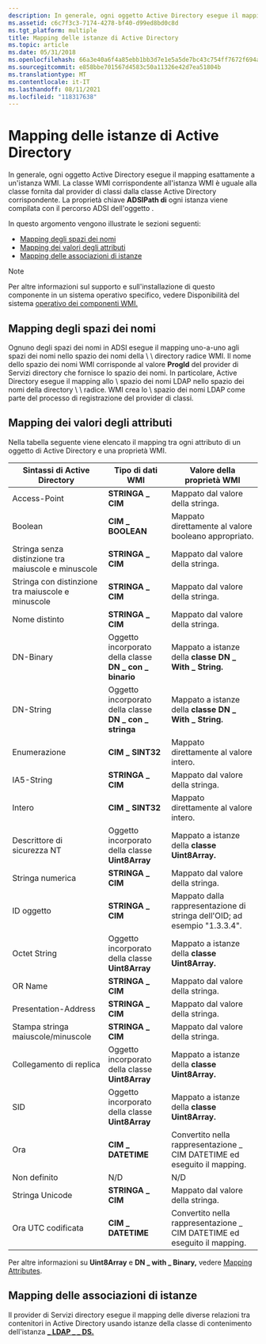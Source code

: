 ```yaml
---
description: In generale, ogni oggetto Active Directory esegue il mapping esattamente a un'istanza WMI.
ms.assetid: c6c7f3c3-7174-4278-bf40-d99ed8bd0c8d
ms.tgt_platform: multiple
title: Mapping delle istanze di Active Directory
ms.topic: article
ms.date: 05/31/2018
ms.openlocfilehash: 66a3e40a6f4a85ebb1bb3d7e1e5a5de7bc43c754ff7672f694aff05b62853dbf
ms.sourcegitcommit: e858bbe701567d4583c50a11326e42d7ea51804b
ms.translationtype: MT
ms.contentlocale: it-IT
ms.lasthandoff: 08/11/2021
ms.locfileid: "118317638"
---
```

# <a name="mapping-active-directory-instances"></a>Mapping delle istanze di Active Directory

In generale, ogni oggetto Active Directory esegue il mapping esattamente a un'istanza WMI. La classe WMI corrispondente all'istanza WMI è uguale alla classe fornita dal provider di classi dalla classe Active Directory corrispondente. La proprietà chiave **ADSIPath di** ogni istanza viene compilata con il percorso ADSI dell'oggetto .

In questo argomento vengono illustrate le sezioni seguenti:

-   [Mapping degli spazi dei nomi](#mapping-namespaces)
-   [Mapping dei valori degli attributi](#mapping-attribute-values)
-   [Mapping delle associazioni di istanze](#mapping-instance-associations)

> [!Note]  
> Per altre informazioni sul supporto e sull'installazione di questo componente in un sistema operativo specifico, vedere Disponibilità del sistema [operativo dei componenti WMI.](operating-system-availability-of-wmi-components.md)

 

## <a name="mapping-namespaces"></a>Mapping degli spazi dei nomi

Ognuno degli spazi dei nomi in ADSI esegue il mapping uno-a-uno agli spazi dei nomi nello spazio dei nomi della \\ \\ directory radice WMI. Il nome dello spazio dei nomi WMI corrisponde al valore **ProgId** del provider di Servizi directory che fornisce lo spazio dei nomi. In particolare, Active Directory esegue il mapping allo \\ spazio dei nomi LDAP nello spazio dei nomi della directory \\ \\ radice. WMI crea lo \\ spazio dei nomi LDAP come parte del processo di registrazione del provider di classi.

## <a name="mapping-attribute-values"></a>Mapping dei valori degli attributi

Nella tabella seguente viene elencato il mapping tra ogni attributo di un oggetto di Active Directory e una proprietà WMI.



| Sintassi di Active Directory | Tipo di dati WMI                                 | Valore della proprietà WMI                                                        |
|-------------------------|-----------------------------------------------|---------------------------------------------------------------------------|
| Access-Point            | **STRINGA \_ CIM**                               | Mappato dal valore della stringa.                                      |
| Boolean                 | **CIM \_ BOOLEAN**                              | Mappato direttamente al valore booleano appropriato.                         |
| Stringa senza distinzione tra maiuscole e minuscole | **STRINGA \_ CIM**                               | Mappato dal valore della stringa.                                      |
| Stringa con distinzione tra maiuscole e minuscole   | **STRINGA \_ CIM**                               | Mappato dal valore della stringa.                                      |
| Nome distinto      | **STRINGA \_ CIM**                               | Mappato dal valore della stringa.                                      |
| DN-Binary               | Oggetto incorporato della classe **DN \_ con \_ binario** | Mappato a istanze della **classe DN \_ With \_ String.**                    |
| DN-String               | Oggetto incorporato della classe **DN \_ con \_ stringa** | Mappato a istanze della **classe DN \_ With \_ String.**                    |
| Enumerazione             | **CIM \_ SINT32**                               | Mappato direttamente al valore intero.                                     |
| IA5-String              | **STRINGA \_ CIM**                               | Mappato dal valore della stringa.                                      |
| Intero                 | **CIM \_ SINT32**                               | Mappato direttamente al valore intero.                                     |
| Descrittore di sicurezza NT  | Oggetto incorporato della classe **Uint8Array**       | Mappato a istanze della **classe Uint8Array.**                          |
| Stringa numerica          | **STRINGA \_ CIM**                               | Mappato dal valore della stringa.                                      |
| ID oggetto               | **STRINGA \_ CIM**                               | Mappato dalla rappresentazione di stringa dell'OID; ad esempio "1.3.3.4". |
| Octet String            | Oggetto incorporato della classe **Uint8Array**       | Mappato a istanze della **classe Uint8Array.**                          |
| OR Name                 | **STRINGA \_ CIM**                               | Mappato dal valore della stringa.                                      |
| Presentation-Address    | **STRINGA \_ CIM**                               | Mappato dal valore della stringa.                                      |
| Stampa stringa maiuscole/minuscole       | **STRINGA \_ CIM**                               | Mappato dal valore della stringa.                                      |
| Collegamento di replica            | Oggetto incorporato della classe **Uint8Array**       | Mappato a istanze della **classe Uint8Array.**                          |
| SID                     | Oggetto incorporato della classe **Uint8Array**       | Mappato a istanze della **classe Uint8Array.**                          |
| Ora                    | **CIM \_ DATETIME**                             | Convertito nella rappresentazione \_ CIM DATETIME ed eseguito il mapping.                 |
| Non definito               | N/D                                           | N/D                                                                       |
| Stringa Unicode          | **STRINGA \_ CIM**                               | Mappato dal valore della stringa.                                      |
| Ora UTC codificata          | **CIM \_ DATETIME**                             | Convertito nella rappresentazione \_ CIM DATETIME ed eseguito il mapping.                 |



 

Per altre informazioni su **Uint8Array** e **DN \_ with \_ Binary,** vedere [Mapping Attributes](mapping-active-directory-classes.md).

## <a name="mapping-instance-associations"></a>Mapping delle associazioni di istanze

Il provider di Servizi directory esegue il mapping delle diverse relazioni tra contenitori in Active Directory usando istanze della classe di contenimento dell'istanza [**\_ LDAP \_ \_ DS.**](/previous-versions/windows/desktop/dsprov/ds-ldap-instance-containment)

 

 
